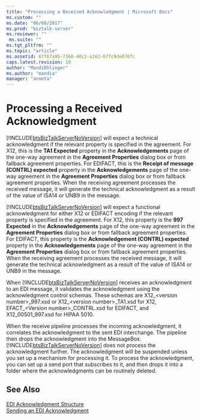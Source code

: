 ```yaml
---
title: "Processing a Received Acknowledgment | Microsoft Docs"
ms.custom: ""
ms.date: "06/08/2017"
ms.prod: "biztalk-server"
ms.reviewer: ""
 ms.suite: ""
ms.tgt_pltfrm: ""
ms.topic: "article"
ms.assetid: 67f67a95-7368-40c2-a162-6ffc9de076fc
caps.latest.revision: 10
author: "MandiOhlinger"
ms.author: "mandia"
manager: "anneta"
---
```

# Processing a Received Acknowledgment
[!INCLUDE[btsBizTalkServerNoVersion](../includes/btsbiztalkservernoversion-md.md)] will expect a technical acknowledgment if the relevant property is specified in the agreement. For X12, this is the **TA1 Expected** property in the **Acknowledgements** page of the one-way agreement in the **Agreement Properties** dialog box or from fallback agreement properties. For EDIFACT, this is the **Receipt of message (CONTRL) expected** property in the **Acknowledgements** page of the one-way agreement in the **Agreement Properties** dialog box or from fallback agreement properties. When the receiving agreement processes the received message, it will generate the technical acknowledgment as a result of the value of ISA14 or UNB9 in the message.  
  
 [!INCLUDE[btsBizTalkServerNoVersion](../includes/btsbiztalkservernoversion-md.md)] will expect a functional acknowledgment for either X12 or EDIFACT encoding if the relevant property is specified in the agreement. For X12, this property is the **997 Expected** in the **Acknowledgements** page of the one-way agreement in the **Agreement Properties** dialog box or from fallback agreement properties. For EDIFACT, this property is the **Acknowledgement (CONTRL) expected** property in the **Acknowledgements** page of the one-way agreement in the **Agreement Properties** dialog box or from fallback agreement properties. When the receiving agreement processes the received message, it will generate the technical acknowledgment as a result of the value of ISA14 or UNB9 in the message.  
  
 When [!INCLUDE[btsBizTalkServerNoVersion](../includes/btsbiztalkservernoversion-md.md)] receives an acknowledgment to an EDI message, it validates the acknowledgment using the acknowledgment control schemas. These schemas are X12_\<version number>_997.xsd or X12\_\<version number>_TA1.xsd for X12, EFACT\_\<Version number>_CONTRL.xsd for EDIFACT, and X12_00501_997.xsd for HIPAA 5010.  
  
 When the receive pipeline processes the incoming acknowledgment, it correlates the acknowledgment to the sent EDI interchange. The pipeline then drops the acknowledgment into the MessageBox. [!INCLUDE[btsBizTalkServerNoVersion](../includes/btsbiztalkservernoversion-md.md)] does not process the acknowledgment further. The acknowledgment will be suspended unless you set up a mechanism for processing it. To process the acknowledgment, you can set up a send port that subscribes to it, and then drops it into a folder where the acknowledgments can be routinely deleted.  
  
## See Also  
 [EDI Acknowledgment Structure](../core/edi-acknowledgment-structure.md)   
 [Sending an EDI Acknowledgment](../core/sending-an-edi-acknowledgment.md)